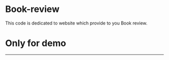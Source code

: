 # Book-review
This code is dedicated to website which provide to you Book review.
<h1>Only for demo</h1>
<hr>
